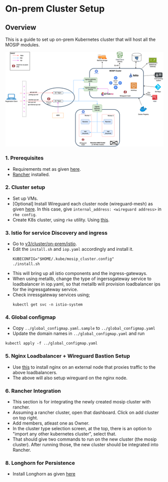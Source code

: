 # On-prem Cluster Setup

## Overview
This is a guide to set up on-prem Kubernetes cluster that will host all the MOSIP modules.

![Architecture](../../docs/images/deployment_architecture.png)


### 1. Prerequisites

- Requirements met as given [here](./requirements.md).
- [Rancher](../../rancher) installed.

### 2. Cluster setup
* Set up VMs.
* [Optional] Install Wireguard each cluster node (wireguard-mesh) as given [here](wireguard-mesh/README.md). In this case, give `internal_address: <wireguard address>` in `rke config`.
* Create K8s cluster, using `rke` utility. Using [this](../../docs/rke-setup.md).

### 3. Istio for service Discovery and ingress
* Go to [v3/cluster/on-prem/istio](./istio/).
* Edit the `install.sh` and `iop.yaml` accordingly and install it.
  ```
  KUBECONFIG="$HOME/.kube/mosip_cluster.config"
  ./install.sh
  ```
* This will bring up all istio components and the ingress-gateways.
* When using metallb, change the type of ingerssgateway service to loadbalancer in iop.yaml, so that metallb will provision loadbalancer ips for the ingressgateway service.
* Check inressgateway services using;
  ```
  kubectl get svc -n istio-system
  ```

### 4. Global configmap

* Copy `../global_configmap.yaml.sample` to `../global_configmap.yaml`  
* Update the domain names in `../global_configmap.yaml` and run
```
kubectl apply -f ../global_configmap.yaml
```

### 5. Nginx Loadbalancer + Wireguard Bastion Setup

* Use [this](./nginx_wireguard/) to install nginx on an external node that proxies traffic to the above loadbalancers.
* The above will also setup wireguard on the nginx node.

### 6. Rancher Integration
* This section is for integrating the newly created mosip cluster with rancher.
* Assuming a rancher cluster, open that dashboard. Click on add cluster on top right.
* Add members, atleast one as Owner.
* In the cluster type selection screen, at the top, there is an option to "import any other kubernetes cluster", select that.
* That should give two commands to run on the new cluster (the mosip cluster). After running those, the new cluster should be integrated into Rancher.

### 8. Longhorn for Persistence

* Install Longhorn as given [here](../longhorn/README.md)
